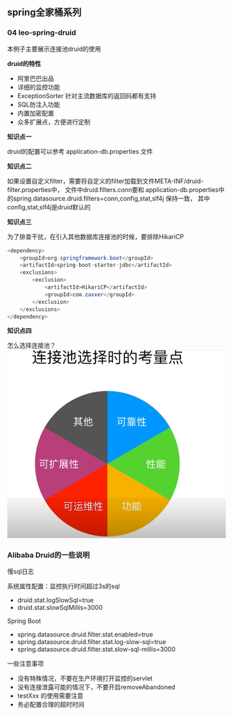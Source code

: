 ## spring全家桶系列
### 04 leo-spring-druid
本例子主要展示连接池druid的使用

**druid的特性**
* 阿里巴巴出品
* 详细的监控功能
* ExceptionSorter 针对主流数据库的返回码都有支持
* SQL防注入功能
* 内置加密配置
* 众多扩展点，方便进行定制

**知识点一**

druid的配置可以参考 application-db.properties 文件

**知识点二**

如果设置自定义filter，需要将自定义的filter加载到文件META-INF/druid-filter.properties中，
文件中druid.filters.conn要和 application-db.properties中的spring.datasource.druid.filters=conn,config,stat,slf4j 保持一致，
其中config,stat,slf4j是druid默认的

**知识点三**

为了排查干扰，在引入其他数据库连接池的时候，要排除HikariCP
```java
<dependency>
    <groupId>org.springframework.boot</groupId>
    <artifactId>spring-boot-starter-jdbc</artifactId>
    <exclusions>
        <exclusion>
            <artifactId>HikariCP</artifactId>
            <groupId>com.zaxxer</groupId>
        </exclusion>
    </exclusions>
</dependency>
```

**知识点四**

怎么选择连接池？
![连接池选择](src/main/resources/static/image/连接池选择.png)




### Alibaba Druid的一些说明

慢sql日志

系统属性配置：监控执行时间超过3s的sql
* druid.stat.logSlowSql=true
* druid.stat.slowSqlMillis=3000

Spring Boot
* spring.datasource.druid.filter.stat.enabled=true
* spring.datasource.druid.filter.stat.log-slow-sql=true
* spring.datasource.druid.filter.stat.slow-sql-millis=3000

一些注意事项
* 没有特殊情况，不要在生产环境打开监控的servlet
* 没有连接泄露可能的情况下，不要开启removeAbandoned
* testXxx 的使用需要注意
* 务必配置合理的超时时间




